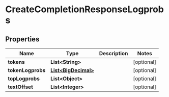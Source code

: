 # CreateCompletionResponseLogprobs

## Properties
Name | Type | Description | Notes
------------ | ------------- | ------------- | -------------
**tokens** | **List&lt;String&gt;** |  |  [optional]
**tokenLogprobs** | [**List&lt;BigDecimal&gt;**](BigDecimal.md) |  |  [optional]
**topLogprobs** | **List&lt;Object&gt;** |  |  [optional]
**textOffset** | **List&lt;Integer&gt;** |  |  [optional]
